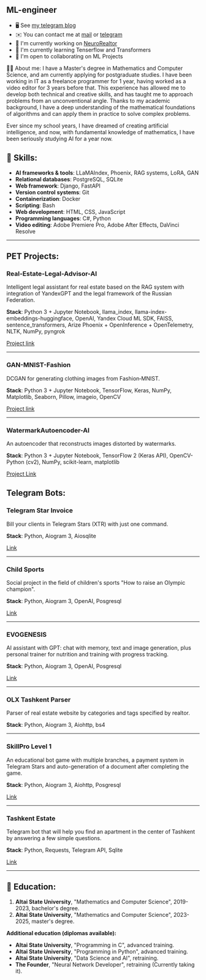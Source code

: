 ML-engineer
-----------

* 🖥️  See [my telegram blog](http://t.me/SC1DR)
* ✉️  You can contact me at [mail](mailto:sc1dr.official@gmail.com) or [telegram](https://t.me/Xiandr_offc)
* 🚀  I'm currently working on [NeuroRealtor](http://https://t.me/neurorealtor_ai_bot)
* 🧠  I'm currently learning Tenserflow and Transformers
* 🤝  I'm open to collaborating on ML Projects

🧑‍💻 About me:
I have a Master's degree in Mathematics and Computer Science, and am currently applying for postgraduate studies. I have been working in IT as a freelance programmer for 1 year, having worked as a video editor for 3 years before that. This experience has allowed me to develop both technical and creative skills, and has taught me to approach problems from an unconventional angle. Thanks to my academic background, I have a deep understanding of the mathematical foundations of algorithms and can apply them in practice to solve complex problems.

Ever since my school years, I have dreamed of creating artificial intelligence, and now, with fundamental knowledge of mathematics, I have been seriously studying AI for a year now.

## 🔧 Skills:
- **AI frameworks & tools**: LLaMAIndex, Phoenix, RAG systems, LoRA, GAN
- **Relational databases**: PostgreSQL, SQLite
- **Web framework**: Django, FastAPI
- **Version control systems**: Git
- **Containerization**: Docker
- **Scripting**: Bash
- **Web development**: HTML, CSS, JavaScript
- **Programming languages**: C#, Python
- **Video editing**: Adobe Premiere Pro, Adobe After Effects, DaVinci Resolve

-----------

## PET Projects:
### **Real-Estate-Legal-Advisor-AI** 

Intelligent legal assistant for real estate based on the RAG system with integration of YandexGPT and the legal framework of the Russian Federation.

**Stack**: Python 3 + Jupyter Notebook, llama_index, llama-index-embeddings-huggingface, OpenAI, Yandex Cloud ML SDK, FAISS, sentence_transformers, Arize Phoenix + OpenInference + OpenTelemetry, NLTK, NumPy, pyngrok

[Project link](https://github.com/SC1DR-OFFICIAL/Real-Estate-Legal-Advisor-AI)

-----------

### **GAN-MNIST-Fashion** 

DCGAN for generating clothing images from Fashion‑MNIST.

**Stack**: Python 3 + Jupyter Notebook, TensorFlow, Keras, NumPy, Matplotlib, Seaborn, Pillow, imageio, OpenCV

[Project link](https://github.com/SC1DR-OFFICIAL/GAN-MNIST-Fashion)

-----------

### **WatermarkAutoencoder-AI**

An autoencoder that reconstructs images distorted by watermarks.

**Stack**: Python 3 + Jupyter Notebook, TensorFlow 2 (Keras API), OpenCV-Python (cv2), NumPy, scikit-learn, matplotlib 

[Project Link](https://github.com/SC1DR-OFFICIAL/WatermarkAutoencoder-AI)

## Telegram Bots:

### **Telegram Star Invoice**

Bill your clients in Telegram Stars (XTR) with just one command.

**Stack**: Python, Aiogram 3, Aiosqlite

[Link](https://github.com/SC1DR-OFFICIAL/TG-Star-Invoice-Bot)

-----------

### **Child Sports**

Social project in the field of children's sports "How to raise an Olympic champion".

**Stack**: Python, Aiogram 3, OpenAI, Posgresql

[Link](https://t.me/ChildSportBot)

-----------

### **EVOGENESIS** 

AI assistant with GPT: chat with memory, text and image generation, plus personal trainer for nutrition and training with progress tracking.

**Stack**: Python, Aiogram 3, OpenAI, Posgresql

[Link](https://t.me/evogenesis_bot)

-----------
    
### **OLX Tashkent Parser**

Parser of real estate website by categories and tags specified by realtor.

**Stack**: Python, Aiogram 3, Aiohttp, bs4

-----------

### **SkillPro Level 1**

An educational bot game with multiple branches, a payment system in Telegram Stars and auto-generation of a document after completing the game. 

**Stack**: Python, Aiogram 3, Aiohttp, Posgresql 

[Link](https://t.me/skillpro_level1_bot)

-----------

### **Tashkent Estate**

Telegram bot that will help you find an apartment in the center of Tashkent by answering a few simple questions. 

**Stack**: Python, Requests, Telegram API, Sqlite 

[Link](https://t.me/Tashkent_estate_bot)

-----------

## 📖 Education:
1. **Altai State University**, "Mathematics and Computer Science", 2019-2023, bachelor's degree.
2. **Altai State University**, "Mathematics and Computer Science", 2023-2025, master's degree.

**Additional education (diplomas available):**
- **Altai State University**, "Programming in C", advanced training.
- **Altai State University**, "Programming in Python", advanced training.
- **Altai State University**, "Data Science and AI", retraining.
- **The Founder**, "Neural Network Developer", retraining (Currently taking it).
